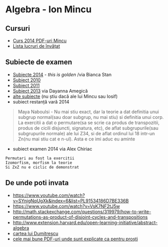 # Algebra - Ion Mincu

## Cursuri

* [Curs 2014 PDF-uri Mincu](https://www.dropbox.com/sh/03kgo5pwmnj6v63/AACG3WcS6MKTuTGD_9-49oFPa?dl=0)
* [Lista lucruri de învățat](https://www.dropbox.com/s/na5hnrma19aga3n/lista_de_invatat.pdf?dl=0)

## Subiecte de examen

- [Subiecte 2014](https://www.dropbox.com/sh/dr6a6aouwgmjfew/AADTWMkJ4ImxVvjksA7ttrsja?dl=0) - _this is golden_ /via Bianca Stan
- [Subiect 2010](https://www.dropbox.com/s/kfr02od9wo7d5tz/algebra1.pdf?dl=0)
- [Subiect 2011](https://www.dropbox.com/s/wyjjvr21u5l1158/algebra1_2011.pdf?dl=0)
- [Subiect 2013](https://www.dropbox.com/s/4tzpqvozbk585tq/subiect_2013.jpg?dl=0) via Dayanna Amegică
- [alte subiecte](https://www.dropbox.com/sh/vcnw6k6omnk2vtu/AACQJkfhLMWZ16axiTXS3NFra?dl=0) (nu știu dacă ale lui Mincu sau Iosif)
- subiect restanță vară 2014

> Maya Naboulsi - Nu mai stiu exact, dar la teorie a dat definitia unui subgrup normal(sau doar subgrup, nu mai stiu) si definitia unui corp. La exercitii a dat o permutare(sa se scrie ca produs de transpozitii, produs de cicili disjuncti, signatura, etc), de aflat subgrupurile(sau subgrupurile normale) ale lui Z34, si de aflat ordinul lui 18 intr-un Zn(nu mai stiu cat e n-ul). Asta e ce imi aduc eu aminte

- subiect examen 2014 via Alex Chiriac

```
Permutari au fost la exercitii
Izomorfism, morfism la teorie
Si ZxZ nu e ciclic de demonstrat
```

## De unde poti invata

* https://www.youtube.com/watch?v=SYnigNqUgXk&index=6&list=PL91534186D7BE336B
* https://www.youtube.com/watch?v=VsK7NF2tJ5w
* http://math.stackexchange.com/questions/319979/how-to-write-permutations-as-product-of-disjoint-cycles-and-transpositions
* http://www.extension.harvard.edu/open-learning-initiative/abstract-algebra
* [cartea lui Dumitrescu](https://www.dropbox.com/s/x7isnbcr3rjo4dh/Dumitrescu%20T.%20-%20Algebra%201%20%282006%29.pdf?dl=0)
* [cele mai bune PDF-uri unde sunt explicate ca pentru proști](http://maths.mq.edu.au/~chris/notes/third_groups.html)
